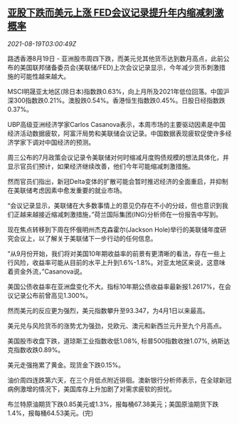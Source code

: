<!--1629343862000-->
[亚股下跌而美元上涨 FED会议记录提升年内缩减刺激概率](https://cn.reuters.com/article/global-markets-asia-stocks-fx-0819-idCNKBS2FK078)
------

<div><i>2021-08-19T03:00:49Z</i></div><p>路透香港8月19日 - 亚洲股市周四下跌，而美元兑其他货币达到数月高点，此前公布的美国联邦储备委员会(美联储/FED)上次会议记录显示，今年减少货币刺激措施的可能性越来越大。</p><p>MSCI明晟亚太地区(除日本)指数跌0.63%，向上月所及2021年低位回落。中国沪深300指数跌0.21%。澳股跌0.54%。香港恒生指数跌0.45%。日股日经指数跌0.37%。</p><p>UBP高级亚洲经济学家Carlos Casanova表示，本周市场的主要驱动因素是中国经济活动数据疲软，阿富汗局势和美联储会议记录。中国数据表现疲软促使许多经济学家下调对中国经济的预测。</p><p>周三公布的7月政策会议记录令美联储对何时缩减月度购债规模的想法具体化，并显示官员们预计，如果经济继续改善，他们今年可能缩减刺激措施。</p><p>然而官员们指出，新冠Delta变体的扩散可能会暂时推迟经济的全面重启，并抑制在美联储考虑因素中愈发重要的就业市场。</p><p>“会议记录显示，美联储在大多数事情上的意见仍存在不小的分歧，但也意识到我们正越来越接近缩减刺激措施，”荷兰国际集团(ING)分析师在一份报告中写到。</p><p>现在焦点转移到下周在怀俄明州杰克森霍尔(Jackson Hole)举行的美联储年度研究会议上，以了解关于美联储下一步行动的任何信息。</p><p>“从9月份开始，我们将对美国10年期收益率的前景有更清晰的看法，存在一些上行风险，收益率可能从目前的水平上升到1.6%-1.8%。对亚太地区来说，这意味着资金外流，”Casanova说。</p><p>美国公债收益率在亚洲盘变化不大。指标10年期公债收益率最新报1.2617%，在会议记录公布前曾高见1.300%。</p><p>然而美元的反应更为强烈，美元指数攀升至93.347，为4月1日以来最高。</p><p>美元兑与风险货币的涨势尤为强劲，兑欧元、澳元和新西兰元升至九个月高点。</p><p>美国股市收盘下跌，道琼斯工业指数收低1.08%, 标普500指数收挫1.07%, 纳斯达克指数收跌0.89%。</p><p>美元走强拖累了黄金。现货金下跌0.15%。</p><p>油价周四连跌第六天，在三个月低点附近徘徊。澳新银行分析师表示，在全球新冠病例激增的情况下，美国库存上升加剧了对需求疲软的担忧。</p><p>布兰特原油期货下跌0.85美元或1.3%，报每桶67.38美元；美国原油期货下跌1.4%，报每桶64.53美元。(完)</p>
